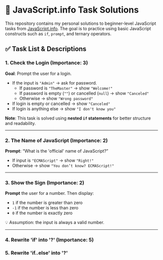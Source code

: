 # 🧠 JavaScript.info Task Solutions

This repository contains my personal solutions to beginner-level JavaScript tasks from [JavaScript.info](https://javascript.info/). The goal is to practice using basic JavaScript constructs such as `if`, `prompt`, and ternary operators.

## ✅ Task List & Descriptions

### 1. Check the Login (Importance: 3)

**Goal**: Prompt the user for a login.

- If the input is `"Admin"` → ask for password.
  - If password is `"TheMaster"` → show `"Welcome!"`
  - If password is empty (`""`) or cancelled (`null`) → show `"Canceled"`
  - Otherwise → show `"Wrong password"`
- If login is empty or cancelled → show `"Canceled"`
- If login is anything else → show `"I don't know you"`

**Note**: This task is solved using **nested `if` statements** for better structure and readability.

---

### 2. The Name of JavaScript (Importance: 2)

**Prompt**: “What is the 'official' name of JavaScript?”

- If input is `"ECMAScript"` → show `"Right!"`
- Otherwise → show `"You don’t know? ECMAScript!"`

---

### 3. Show the Sign (Importance: 2)

**Prompt** the user for a number. Then display:

- `1` if the number is greater than zero
- `-1` if the number is less than zero
- `0` if the number is exactly zero

💡 Assumption: the input is always a valid number.

---

### 4. Rewrite 'if' into '?' (Importance: 5)

### 5. Rewrite 'if..else' into '?'

